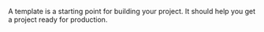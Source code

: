 A template is a starting point for building your project.
It should help you get a project ready for production.
